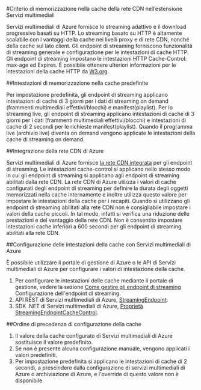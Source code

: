 <properties
	pageTitle="Criterio di memorizzazione nella cache della rete CDN nell’estensione Servizi multimediali"
	description="In questo argomento viene fornita una panoramica di un criterio di memorizzazione nella cache della rete CDN nell'estensione Servizi multimediali."
	services="cdn"
	documentationCenter=".NET"
	authors="juliako"
	manager="erikre"
	editor=""/>

<tags
	ms.service="cdn"
	ms.workload="tbd"
	ms.tgt_pltfrm="na"
	ms.devlang="na"
	ms.topic="article"
	ms.date="04/25/2016"
	ms.author="juliako"/>
 
#Criterio di memorizzazione nella cache della rete CDN nell’estensione Servizi multimediali

Servizi multimediali di Azure fornisce lo streaming adattivo e il download progressivo basati su HTTP. Lo streaming basato su HTTP è altamente scalabile con i vantaggi della cache nei livelli proxy e di rete CDN, nonché della cache sul lato client. Gli endpoint di streaming forniscono funzionalità di streaming generale e configurazione per le intestazioni di cache HTTP. Gli endpoint di streaming impostano le intestazioni HTTP Cache-Control: max-age ed Expires. È possibile ottenere ulteriori informazioni per le intestazioni della cache HTTP da [W3.org](http://www.w3.org/Protocols/rfc2616/rfc2616-sec13.html).

##Intestazioni di memorizzazione nella cache predefinite

Per impostazione predefinita, gli endpoint di streaming applicano intestazioni di cache di 3 giorni per i dati di streaming on demand (frammenti multimediali effettivi/blocchi) e manifest(playlist). Per lo streaming live, gli endpoint di streaming applicano intestazioni di cache di 3 giorni per i dati (frammenti multimediali effettivi/blocchi) e intestazioni di cache di 2 secondi per le richieste manifest(playlist). Quando il programma live (archivio live) diventa on demand vengono applicate le intestazioni della cache di streaming on demand.

##Integrazione della rete CDN di Azure

Servizi multimediali di Azure fornisce [la rete CDN integrata](https://azure.microsoft.com/updates/azure-media-services-now-fully-integrated-with-azure-cdn/) per gli endpoint di streaming. Le intestazioni cache-control si applicano nello stesso modo in cui gli endpoint di streaming si applicano agli endpoint di streaming abilitati dalla rete CDN. La rete CDN di Azure utilizza i valori di cache configurati degli endpoint di streaming per definire la durata degli oggetti memorizzati nella cache internamente e inoltre utilizza questo valore per impostare le intestazioni della cache per i recapiti. Quando si utilizzano gli endpoint di streaming abilitati alla rete CDN non è consigliabile impostare i valori della cache piccoli. In tal modo, infatti si verifica una riduzione delle prestazioni e del vantaggio della rete CDN. Non è consentito impostare intestazioni cache inferiori a 600 secondi per gli endpoint di streaming abilitati alla rete CDN.

##Configurazione delle intestazioni della cache con Servizi multimediali di Azure

È possibile utilizzare il portale di gestione di Azure o le API di Servizi multimediali di Azure per configurare i valori di intestazione della cache.

1. Per configurare le intestazioni delle cache mediante il portale di gestione, vedere la sezione [Come gestire gli endpoint di streaming](../media-services/media-services-manage-origins.md) Configurazione dell'endpoint di streaming.
2. API REST di Servizi multimediali di Azure, [StreamingEndpoint](https://msdn.microsoft.com/library/azure/dn783468.aspx#StreamingEndpointCacheControl).
3. SDK .NET di Servizi multimediali di Azure, [Proprietà StreamingEndpointCacheControl](http://go.microsoft.com/fwlink/?LinkId=615302).

##Ordine di precedenza di configurazione della cache

1. Il valore della cache configurato di Servizi multimediali di Azure sostituisce il valore predefinito.
2. Se non è presente alcuna configurazione manuale, vengono applicati i valori predefiniti.
3. Per impostazione predefinita si applicano le intestazioni di cache di 2 secondi, a prescindere dalla configurazione di servizi multimediali di Azure o archiviazione di Azure, e l'override di questo valore non è disponibile.

<!---HONumber=AcomDC_0427_2016-->